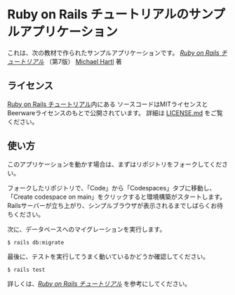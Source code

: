 
# Ruby on Rails チュートリアルのサンプルアプリケーション

これは、次の教材で作られたサンプルアプリケーションです。
[*Ruby on Rails チュートリアル*](https://railstutorial.jp/)
（第7版）
[Michael Hartl](https://www.michaelhartl.com/) 著

## ライセンス

[Ruby on Rails チュートリアル](https://railstutorial.jp/)内にある
ソースコードはMITライセンスとBeerwareライセンスのもとで公開されています。
詳細は [LICENSE.md](LICENSE.md) をご覧ください。

## 使い方

このアプリケーションを動かす場合は、まずはリポジトリをフォークしてください。

フォークしたリポジトリで、「Code」から「Codespaces」タブに移動し、
「Create codespace on main」をクリックすると環境構築がスタートします。
Railsサーバーが立ち上がり、シンプルブラウザが表示されるまでしばらくお待ちください。

次に、データベースへのマイグレーションを実行します。

```
$ rails db:migrate
```

最後に、テストを実行してうまく動いているかどうか確認してください。

```
$ rails test
```

詳しくは、[*Ruby on Rails チュートリアル*](https://railstutorial.jp/)
を参考にしてください。
